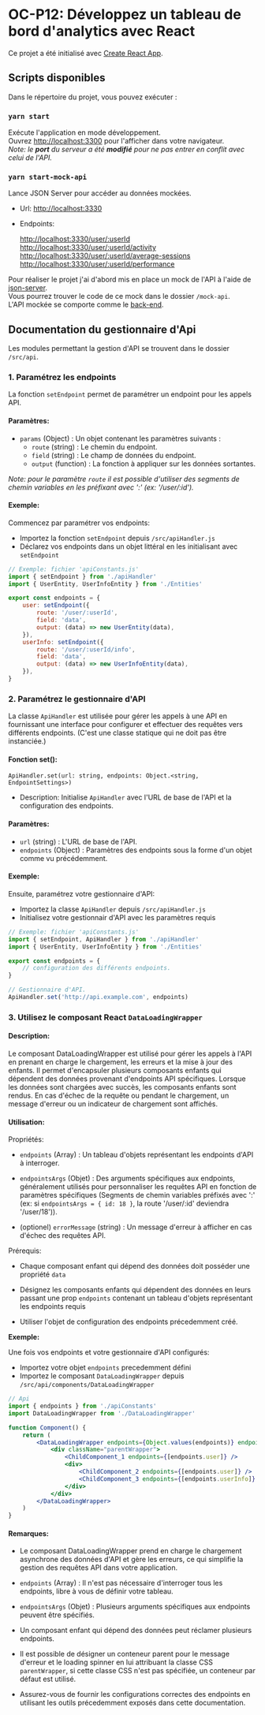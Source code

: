# OC-P12: Développez un tableau de bord d'analytics avec React

Ce projet a été initialisé avec [Create React App](https://github.com/facebook/create-react-app).

## Scripts disponibles

Dans le répertoire du projet, vous pouvez exécuter :

### `yarn start`

Exécute l'application en mode développement.\
Ouvrez [http://localhost:3300](http://localhost:3300) pour l'afficher dans votre navigateur.\
_Note: le **port** du serveur a été **modifié** pour ne pas entrer en conflit avec celui de l'API._

### `yarn start-mock-api`

Lance JSON Server pour accéder au données mockées.

-   Url: <http://localhost:3330>

-   Endpoints:

    <http://localhost:3330/user/:userId>\
    <http://localhost:3330/user/:userId/activity>\
    <http://localhost:3330/user/:userId/average-sessions>\
    <http://localhost:3330/user/:userId/performance>

Pour réaliser le projet j'ai d'abord mis en place un mock de l'API à l'aide de [json-server](https://github.com/typicode/json-server).\
Vous pourrez trouver le code de ce mock dans le dossier `/mock-api`.\
L'API mockée se comporte comme le [back-end](https://github.com/OpenClassrooms-Student-Center/P9-front-end-dashboard).

## Documentation du gestionnaire d'Api

Les modules permettant la gestion d'API se trouvent dans le dossier `/src/api`.

### 1. Paramétrez les endpoints

La fonction `setEndpoint` permet de paramétrer un endpoint pour les appels API.

#### Paramètres:

-   `params` (Object) : Un objet contenant les paramètres suivants :
    -   `route` (string) : Le chemin du endpoint.
    -   `field` (string) : Le champ de données du endpoint.
    -   `output` (function) : La fonction à appliquer sur les données sortantes.

_Note: pour le paramètre `route` il est possible d'utiliser des segments de chemin variables en les préfixant avec ':' (ex: '/user/:id')._

#### Exemple:

Commencez par paramétrer vos endpoints:

-   Importez la fonction `setEndpoint` depuis `/src/apiHandler.js`
-   Déclarez vos endpoints dans un objet littéral en les initialisant avec `setEndpoint`

```javascript
// Exemple: fichier 'apiConstants.js'
import { setEndpoint } from './apiHandler'
import { UserEntity, UserInfoEntity } from './Entities'

export const endpoints = {
    user: setEndpoint({
        route: '/user/:userId',
        field: 'data',
        output: (data) => new UserEntity(data),
    }),
    userInfo: setEndpoint({
        route: '/user/:userId/info',
        field: 'data',
        output: (data) => new UserInfoEntity(data),
    }),
}
```

### 2. Paramétrez le gestionnaire d'API

La classe `ApiHandler` est utilisée pour gérer les appels à une API en fournissant une interface pour configurer et effectuer des requêtes vers différents endpoints. (C'est une classe statique qui ne doit pas être instanciée.)

#### Fonction set():

`ApiHandler.set(url: string, endpoints: Object.<string, EndpointSettings>)`

-   Description: Initialise `ApiHandler` avec l'URL de base de l'API et la configuration des endpoints.

#### Paramètres:

-   `url` (string) : L'URL de base de l'API.
-   `endpoints` (Object) : Paramètres des endpoints sous la forme d'un objet comme vu précédemment.

#### Exemple:

Ensuite, paramétrez votre gestionnaire d'API:

-   Importez la classe `ApiHandler` depuis `/src/apiHandler.js`
-   Initialisez votre gestionnair d'API avec les paramètres requis

```javascript
// Exemple: fichier 'apiConstants.js'
import { setEndpoint, ApiHandler } from './apiHandler'
import { UserEntity, UserInfoEntity } from './Entities'

export const endpoints = {
    // configuration des différents endpoints.
}

// Gestionnaire d'API.
ApiHandler.set('http://api.example.com', endpoints)
```

### 3. Utilisez le composant React `DataLoadingWrapper`

#### Description:

Le composant DataLoadingWrapper est utilisé pour gérer les appels à l'API en prenant en charge le chargement, les erreurs et la mise à jour des enfants. Il permet d'encapsuler plusieurs composants enfants qui dépendent des données provenant d'endpoints API spécifiques. Lorsque les données sont chargées avec succès, les composants enfants sont rendus. En cas d'échec de la requête ou pendant le chargement, un message d'erreur ou un indicateur de chargement sont affichés.

#### Utilisation:

Propriétés:

-   `endpoints` (Array) : Un tableau d'objets représentant les endpoints d'API à interroger.

-   `endpointsArgs` (Objet) : Des arguments spécifiques aux endpoints, généralement utilisés pour personnaliser les requêtes API en fonction de paramètres spécifiques (Segments de chemin variables préfixés avec ':' (ex: si `endpointsArgs = { id: 18 }`, la route '/user/:id' deviendra '/user/18')).

-   (optionel) `errorMessage` (string) : Un message d'erreur à afficher en cas d'échec des requêtes API.

Prérequis:

-   Chaque composant enfant qui dépend des données doit posséder une propriété `data`

-   Désignez les composants enfants qui dépendent des données en leurs passant une prop `endpoints` contenant un tableau d'objets représentant les endpoints requis

-   Utiliser l'objet de configuration des endpoints précedemment créé.

**Exemple:**

Une fois vos endpoints et votre gestionnaire d'API configurés:

-   Importez votre objet `endpoints` precedemment défini
-   Importez le composant `DataLoadingWrapper` depuis `/src/api/components/DataLoadingWrapper`

```jsx
// Api
import { endpoints } from './apiConstants'
import DataLoadingWrapper from './DataLoadingWrapper'

function Component() {
    return (
        <DataLoadingWrapper endpoints={Object.values(endpoints)} endpointsArgs={{ userId: 18 }}>
            <div className="parentWrapper">
                <ChildComponent_1 endpoints={[endpoints.user]} />
                <div>
                    <ChildComponent_2 endpoints={[endpoints.user]} />
                    <ChildComponent_3 endpoints={[endpoints.userInfo]} />
                </div>
            </div>
        </DataLoadingWrapper>
    )
}
```

#### Remarques:

-   Le composant DataLoadingWrapper prend en charge le chargement asynchrone des données d'API et gère les erreurs, ce qui simplifie la gestion des requêtes API dans votre application.

-   `endpoints` (Array) : Il n'est pas nécessaire d'interroger tous les endpoints, libre à vous de définir votre tableau.

-   `endpointsArgs` (Objet) : Plusieurs arguments spécifiques aux endpoints peuvent être spécifiés.

-   Un composant enfant qui dépend des données peut réclamer plusieurs endpoints.

-   Il est possible de désigner un conteneur parent pour le message d'erreur et le loading spinner en lui attribuant la classe CSS `parentWrapper`, si cette classe CSS n'est pas spécifiée, un conteneur par défaut est utilisé.

-   Assurez-vous de fournir les configurations correctes des endpoints en utilisant les outils précedemment exposés dans cette documentation.
